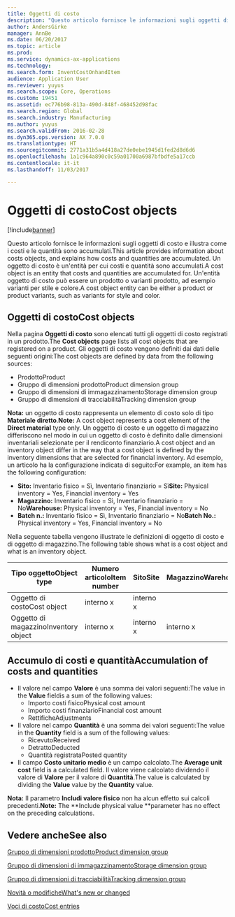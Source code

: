 ```yaml
---
title: Oggetti di costo
description: "Questo articolo fornisce le informazioni sugli oggetti di costo e illustra come i costi e le quantità sono accumulati. Un oggetto di costo è un'entità per cui costi e quantità sono accumulati. Un'entità oggetto di costo può essere un prodotto o varianti prodotto, ad esempio varianti per stile e colore."
author: AndersGirke
manager: AnnBe
ms.date: 06/20/2017
ms.topic: article
ms.prod: 
ms.service: dynamics-ax-applications
ms.technology: 
ms.search.form: InventCostOnhandItem
audience: Application User
ms.reviewer: yuyus
ms.search.scope: Core, Operations
ms.custom: 19451
ms.assetid: ec776b98-813a-490d-848f-468452d98fac
ms.search.region: Global
ms.search.industry: Manufacturing
ms.author: yuyus
ms.search.validFrom: 2016-02-28
ms.dyn365.ops.version: AX 7.0.0
ms.translationtype: HT
ms.sourcegitcommit: 2771a31b5a4d418a27de0ebe1945d1fed2d8d6d6
ms.openlocfilehash: 1a1c964a890c0c59a01700a6987bfbdfe5a17ccb
ms.contentlocale: it-it
ms.lasthandoff: 11/03/2017

---
```


# <a name="cost-objects"></a><span data-ttu-id="1cb24-105">Oggetti di costo</span><span class="sxs-lookup"><span data-stu-id="1cb24-105">Cost objects</span></span>

[!include[banner](../includes/banner.md)]


<span data-ttu-id="1cb24-106">Questo articolo fornisce le informazioni sugli oggetti di costo e illustra come i costi e le quantità sono accumulati.</span><span class="sxs-lookup"><span data-stu-id="1cb24-106">This article provides information about costs objects, and explains how costs and quantities are accumulated.</span></span> <span data-ttu-id="1cb24-107">Un oggetto di costo è un'entità per cui costi e quantità sono accumulati.</span><span class="sxs-lookup"><span data-stu-id="1cb24-107">A cost object is an entity that costs and quantities are accumulated for.</span></span> <span data-ttu-id="1cb24-108">Un'entità oggetto di costo può essere un prodotto o varianti prodotto, ad esempio varianti per stile e colore.</span><span class="sxs-lookup"><span data-stu-id="1cb24-108">A cost object entity can be either a product or product variants, such as variants for style and color.</span></span>  

## <a name="cost-objects"></a><span data-ttu-id="1cb24-109">Oggetti di costo</span><span class="sxs-lookup"><span data-stu-id="1cb24-109">Cost objects</span></span>

<span data-ttu-id="1cb24-110">Nella pagina **Oggetti di costo** sono elencati tutti gli oggetti di costo registrati in un prodotto.</span><span class="sxs-lookup"><span data-stu-id="1cb24-110">The **Cost objects** page lists all cost objects that are registered on a product.</span></span> <span data-ttu-id="1cb24-111">Gli oggetti di costo vengono definiti dai dati delle seguenti origini:</span><span class="sxs-lookup"><span data-stu-id="1cb24-111">The cost objects are defined by data from the following sources:</span></span>

-   <span data-ttu-id="1cb24-112">Prodotto</span><span class="sxs-lookup"><span data-stu-id="1cb24-112">Product</span></span>
-   <span data-ttu-id="1cb24-113">Gruppo di dimensioni prodotto</span><span class="sxs-lookup"><span data-stu-id="1cb24-113">Product dimension group</span></span>
-   <span data-ttu-id="1cb24-114">Gruppo di dimensioni di immagazzinamento</span><span class="sxs-lookup"><span data-stu-id="1cb24-114">Storage dimension group</span></span>
-   <span data-ttu-id="1cb24-115">Gruppo di dimensioni di tracciabilità</span><span class="sxs-lookup"><span data-stu-id="1cb24-115">Tracking dimension group</span></span>

<span data-ttu-id="1cb24-116">**Nota:** un oggetto di costo rappresenta un elemento di costo solo di tipo **Materiale diretto**.</span><span class="sxs-lookup"><span data-stu-id="1cb24-116">**Note:** A cost object represents a cost element of the **Direct material** type only.</span></span> <span data-ttu-id="1cb24-117">Un oggetto di costo e un oggetto di magazzino differiscono nel modo in cui un oggetto di costo è definito dalle dimensioni inventariali selezionate per il rendiconto finanziario.</span><span class="sxs-lookup"><span data-stu-id="1cb24-117">A cost object and an inventory object differ in the way that a cost object is defined by the inventory dimensions that are selected for financial inventory.</span></span> <span data-ttu-id="1cb24-118">Ad esempio, un articolo ha la configurazione indicata di seguito:</span><span class="sxs-lookup"><span data-stu-id="1cb24-118">For example, an item has the following configuration:</span></span>

-   <span data-ttu-id="1cb24-119">**Sito:** Inventario fisico = Sì, Inventario finanziario = Sì</span><span class="sxs-lookup"><span data-stu-id="1cb24-119">**Site:** Physical inventory = Yes, Financial inventory = Yes</span></span>
-   <span data-ttu-id="1cb24-120">**Magazzino:** Inventario fisico = Sì, Inventario finanziario = No</span><span class="sxs-lookup"><span data-stu-id="1cb24-120">**Warehouse:** Physical inventory = Yes, Financial inventory = No</span></span>
-   <span data-ttu-id="1cb24-121">**Batch n.:** Inventario fisico = Sì, Inventario finanziario = No</span><span class="sxs-lookup"><span data-stu-id="1cb24-121">**Batch No.:** Physical inventory = Yes, Financial inventory = No</span></span>

<span data-ttu-id="1cb24-122">Nella seguente tabella vengono illustrate le definizioni di oggetto di costo e di oggetto di magazzino.</span><span class="sxs-lookup"><span data-stu-id="1cb24-122">The following table shows what is a cost object and what is an inventory object.</span></span>

| <span data-ttu-id="1cb24-123">Tipo oggetto</span><span class="sxs-lookup"><span data-stu-id="1cb24-123">Object type</span></span>      | <span data-ttu-id="1cb24-124">Numero articolo</span><span class="sxs-lookup"><span data-stu-id="1cb24-124">Item number</span></span> | <span data-ttu-id="1cb24-125">Sito</span><span class="sxs-lookup"><span data-stu-id="1cb24-125">Site</span></span> | <span data-ttu-id="1cb24-126">Magazzino</span><span class="sxs-lookup"><span data-stu-id="1cb24-126">Warehouse</span></span> | <span data-ttu-id="1cb24-127">Batch n.</span><span class="sxs-lookup"><span data-stu-id="1cb24-127">Batch No.</span></span> |
|------------------|-------------|------|-----------|-----------|
| <span data-ttu-id="1cb24-128">Oggetto di costo</span><span class="sxs-lookup"><span data-stu-id="1cb24-128">Cost object</span></span>      | <span data-ttu-id="1cb24-129"> interno </span><span class="sxs-lookup"><span data-stu-id="1cb24-129">x</span></span>           | <span data-ttu-id="1cb24-130"> interno </span><span class="sxs-lookup"><span data-stu-id="1cb24-130">x</span></span>    |           |           |
| <span data-ttu-id="1cb24-131">Oggetto di magazzino</span><span class="sxs-lookup"><span data-stu-id="1cb24-131">Inventory object</span></span> | <span data-ttu-id="1cb24-132"> interno </span><span class="sxs-lookup"><span data-stu-id="1cb24-132">x</span></span>           | <span data-ttu-id="1cb24-133"> interno </span><span class="sxs-lookup"><span data-stu-id="1cb24-133">x</span></span>    |  <span data-ttu-id="1cb24-134"> interno </span><span class="sxs-lookup"><span data-stu-id="1cb24-134">x</span></span>        | <span data-ttu-id="1cb24-135"> interno </span><span class="sxs-lookup"><span data-stu-id="1cb24-135">x</span></span>         |

## <a name="accumulation-of-costs-and-quantities"></a><span data-ttu-id="1cb24-136">Accumulo di costi e quantità</span><span class="sxs-lookup"><span data-stu-id="1cb24-136">Accumulation of costs and quantities</span></span>
-   <span data-ttu-id="1cb24-137">Il valore nel campo **Valore** è una somma dei valori seguenti:</span><span class="sxs-lookup"><span data-stu-id="1cb24-137">The value in the **Value** fieldis a sum of the following values:</span></span>
    -   <span data-ttu-id="1cb24-138">Importo costi fisico</span><span class="sxs-lookup"><span data-stu-id="1cb24-138">Physical cost amount</span></span>
    -   <span data-ttu-id="1cb24-139">Importo costi finanziario</span><span class="sxs-lookup"><span data-stu-id="1cb24-139">Financial cost amount</span></span>
    -   <span data-ttu-id="1cb24-140">Rettifiche</span><span class="sxs-lookup"><span data-stu-id="1cb24-140">Adjustments</span></span>
-   <span data-ttu-id="1cb24-141">Il valore nel campo **Quantità** è una somma dei valori seguenti:</span><span class="sxs-lookup"><span data-stu-id="1cb24-141">The value in the **Quantity** field is a sum of the following values:</span></span>
    -   <span data-ttu-id="1cb24-142">Ricevuto</span><span class="sxs-lookup"><span data-stu-id="1cb24-142">Received</span></span>
    -   <span data-ttu-id="1cb24-143">Detratto</span><span class="sxs-lookup"><span data-stu-id="1cb24-143">Deducted</span></span>
    -   <span data-ttu-id="1cb24-144">Quantità registrata</span><span class="sxs-lookup"><span data-stu-id="1cb24-144">Posted quantity</span></span>
-   <span data-ttu-id="1cb24-145">Il campo **Costo unitario medio** è un campo calcolato.</span><span class="sxs-lookup"><span data-stu-id="1cb24-145">The **Average unit cost** field is a calculated field.</span></span> <span data-ttu-id="1cb24-146">Il valore viene calcolato dividendo il valore di **Valore** per il valore di **Quantità**.</span><span class="sxs-lookup"><span data-stu-id="1cb24-146">The value is calculated by dividing the **Value** value by the **Quantity** value.</span></span>

<span data-ttu-id="1cb24-147">**Nota:** Il parametro **Includi valore fisico** non ha alcun effetto sui calcoli precedenti.</span><span class="sxs-lookup"><span data-stu-id="1cb24-147">**Note:** The **Include physical value **parameter has no effect on the preceding calculations.</span></span>

<a name="see-also"></a><span data-ttu-id="1cb24-148">Vedere anche</span><span class="sxs-lookup"><span data-stu-id="1cb24-148">See also</span></span>
--------

[<span data-ttu-id="1cb24-149">Gruppo di dimensioni prodotto</span><span class="sxs-lookup"><span data-stu-id="1cb24-149">Product dimension group</span></span>](https://technet.microsoft.com/en-us/library/aa499382.aspx)

[<span data-ttu-id="1cb24-150">Gruppo di dimensioni di immagazzinamento</span><span class="sxs-lookup"><span data-stu-id="1cb24-150">Storage dimension group</span></span>](https://technet.microsoft.com/en-us/library/hh209317.aspx)

[<span data-ttu-id="1cb24-151">Gruppo di dimensioni di tracciabilità</span><span class="sxs-lookup"><span data-stu-id="1cb24-151">Tracking dimension group</span></span>](https://technet.microsoft.com/en-us/library/hh209465.aspx)

[<span data-ttu-id="1cb24-152">Novità o modifiche</span><span class="sxs-lookup"><span data-stu-id="1cb24-152">What's new or changed</span></span>](../../fin-and-ops/get-started/whats-new-changed.md)

[<span data-ttu-id="1cb24-153">Voci di costo</span><span class="sxs-lookup"><span data-stu-id="1cb24-153">Cost entries</span></span>](cost-entries.md)





